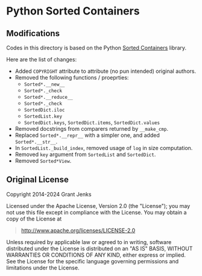 # Python Sorted Containers

## Modifications

Codes in this directory is based on the Python [Sorted Containers](https://github.com/grantjenks/python-sortedcontainers) library.

Here are the list of changes:

* Added `COPYRIGHT` attribute to attribute (no pun intended) original authors.
* Removed the following functions / proeprties:
  * `Sorted*.__new__`
  * `Sorted*._check`
  * `Sorted*.__reduce__`
  * `Sorted*._check`
  * `SortedDict.iloc`
  * `SortedList.key`
  * `SortedDict.keys`, `SortedDict.items`, `SortedDict.values`
* Removed docstrings from comparers returned by `__make_cmp`.
* Replaced `Sorted*.__repr__` with a simpler one, and added `Sorted*.__str__`.
* In `SortedList._build_index`, removed usage of `log` in size computation.
* Removed `key` argument from `SortedList` and `SortedDict`.
* Removed `Sorted*View`.

## Original License

Copyright 2014-2024 Grant Jenks

Licensed under the Apache License, Version 2.0 (the "License"); you may not use this file except in compliance with the License. You may obtain a copy of the License at

> <http://www.apache.org/licenses/LICENSE-2.0>

Unless required by applicable law or agreed to in writing, software distributed under the License is distributed on an "AS IS" BASIS, WITHOUT WARRANTIES OR CONDITIONS OF ANY KIND, either express or implied. See the License for the specific language governing permissions and limitations under the License.